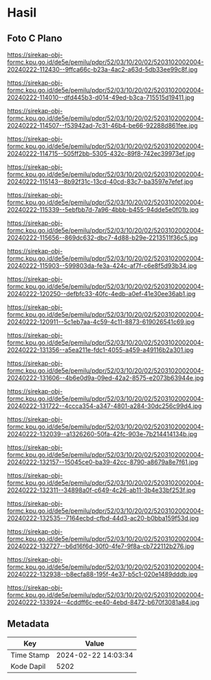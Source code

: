 # Hasil

## Foto C Plano

https://sirekap-obj-formc.kpu.go.id/de5e/pemilu/pdpr/52/03/10/20/02/5203102002004-20240222-112430--9ffca66c-b23a-4ac2-a63d-5db33ee99c8f.jpg

https://sirekap-obj-formc.kpu.go.id/de5e/pemilu/pdpr/52/03/10/20/02/5203102002004-20240222-114010--dfd445b3-d014-49ed-b3ca-715515d19411.jpg

https://sirekap-obj-formc.kpu.go.id/de5e/pemilu/pdpr/52/03/10/20/02/5203102002004-20240222-114507--f53942ad-7c31-46b4-be66-92288d861fee.jpg

https://sirekap-obj-formc.kpu.go.id/de5e/pemilu/pdpr/52/03/10/20/02/5203102002004-20240222-114715--505ff2bb-5305-432c-89f8-742ec39973ef.jpg

https://sirekap-obj-formc.kpu.go.id/de5e/pemilu/pdpr/52/03/10/20/02/5203102002004-20240222-115143--8b92f31c-13cd-40cd-83c7-ba3597e7efef.jpg

https://sirekap-obj-formc.kpu.go.id/de5e/pemilu/pdpr/52/03/10/20/02/5203102002004-20240222-115339--5ebfbb7d-7a96-4bbb-b455-94dde5e0f01b.jpg

https://sirekap-obj-formc.kpu.go.id/de5e/pemilu/pdpr/52/03/10/20/02/5203102002004-20240222-115656--869dc632-dbc7-4d88-b29e-2213511f36c5.jpg

https://sirekap-obj-formc.kpu.go.id/de5e/pemilu/pdpr/52/03/10/20/02/5203102002004-20240222-115903--599803da-fe3a-424c-af7f-c6e8f5d93b34.jpg

https://sirekap-obj-formc.kpu.go.id/de5e/pemilu/pdpr/52/03/10/20/02/5203102002004-20240222-120250--defbfc33-40fc-4edb-a0ef-41e30ee36ab1.jpg

https://sirekap-obj-formc.kpu.go.id/de5e/pemilu/pdpr/52/03/10/20/02/5203102002004-20240222-120911--5c1eb7aa-4c59-4c11-8873-619026541c69.jpg

https://sirekap-obj-formc.kpu.go.id/de5e/pemilu/pdpr/52/03/10/20/02/5203102002004-20240222-131356--a5ea211e-fdc1-4055-a459-a49116b2a301.jpg

https://sirekap-obj-formc.kpu.go.id/de5e/pemilu/pdpr/52/03/10/20/02/5203102002004-20240222-131606--4b6e0d9a-09ed-42a2-8575-e2073b63944e.jpg

https://sirekap-obj-formc.kpu.go.id/de5e/pemilu/pdpr/52/03/10/20/02/5203102002004-20240222-131722--4ccca354-a347-4801-a284-30dc256c99d4.jpg

https://sirekap-obj-formc.kpu.go.id/de5e/pemilu/pdpr/52/03/10/20/02/5203102002004-20240222-132039--a1326260-50fa-42fc-903e-7b214414134b.jpg

https://sirekap-obj-formc.kpu.go.id/de5e/pemilu/pdpr/52/03/10/20/02/5203102002004-20240222-132157--15045ce0-ba39-42cc-8790-a8679a8e7f61.jpg

https://sirekap-obj-formc.kpu.go.id/de5e/pemilu/pdpr/52/03/10/20/02/5203102002004-20240222-132311--34898a0f-c649-4c26-ab11-3b4e33bf253f.jpg

https://sirekap-obj-formc.kpu.go.id/de5e/pemilu/pdpr/52/03/10/20/02/5203102002004-20240222-132535--7164ecbd-cfbd-44d3-ac20-b0bba159f53d.jpg

https://sirekap-obj-formc.kpu.go.id/de5e/pemilu/pdpr/52/03/10/20/02/5203102002004-20240222-132727--b6d16f6d-30f0-4fe7-9f8a-cb722112b276.jpg

https://sirekap-obj-formc.kpu.go.id/de5e/pemilu/pdpr/52/03/10/20/02/5203102002004-20240222-132938--b8ecfa88-195f-4e37-b5c1-020e1489dddb.jpg

https://sirekap-obj-formc.kpu.go.id/de5e/pemilu/pdpr/52/03/10/20/02/5203102002004-20240222-133924--4cddff6c-ee40-4ebd-8472-b670f3081a84.jpg


## Metadata

| Key        | Value               |
| ---------- | ------------------- |
| Time Stamp | 2024-02-22 14:03:34 |
| Kode Dapil | 5202                |



